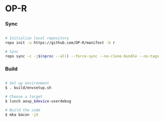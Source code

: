 # OP-R #

### Sync ###

```bash

# Initialize local repository
repo init -u https://github.com/OP-R/manifest -b r

# Sync
repo sync -c -j$(nproc --all) --force-sync --no-clone-bundle --no-tags
```

### Build ###

```bash

# Set up environment
$ . build/envsetup.sh

# Choose a target
$ lunch aosp_$device-userdebug

# Build the code
$ mka bacon -jX
```

